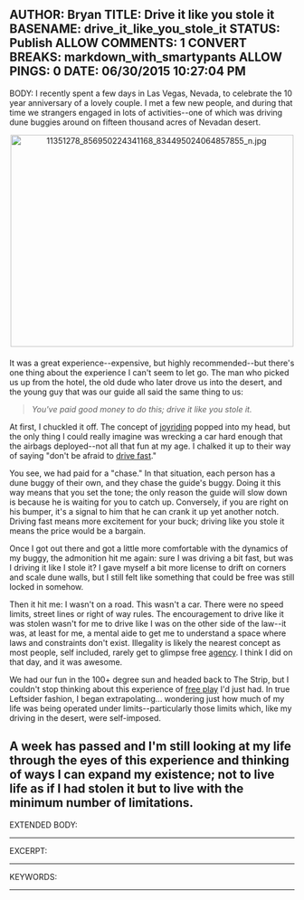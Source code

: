 AUTHOR: Bryan
TITLE: Drive it like you stole it
BASENAME: drive_it_like_you_stole_it
STATUS: Publish
ALLOW COMMENTS: 1
CONVERT BREAKS: markdown_with_smartypants
ALLOW PINGS: 0
DATE: 06/30/2015 10:27:04 PM
-----
BODY:
I recently spent a few days in Las Vegas, Nevada, to celebrate the 10 year anniversary of a lovely couple. I met a few new people, and during that time we strangers engaged in lots of activities--one of which was driving dune buggies around on fifteen thousand acres of Nevadan desert.

<a href="http://leftsider.com/leftsider/assets_c/2015/06/11351278_856950224341168_834495024064857855_n-75.htm" onclick="window.open('http://leftsider.com/leftsider/assets_c/2015/06/11351278_856950224341168_834495024064857855_n-75.htm','popup','width=960,height=720,scrollbars=no,resizable=no,toolbar=no,directories=no,location=no,menubar=no,status=no,left=0,top=0'); return false"><img src="http://leftsider.com/leftsider/assets_c/2015/06/11351278_856950224341168_834495024064857855_n-thumb-500x375-75.jpg" width="500" height="375" alt="11351278_856950224341168_834495024064857855_n.jpg" class="mt-image-center" style="text-align: center; display: block; margin: 0 auto 20px;" /></a>

It was a great experience--expensive, but highly recommended--but there's one thing about the experience I can't seem to let go. The man who picked us up from the hotel, the old dude who later drove us into the desert, and the young guy that was our guide all said the same thing to us:

> *You've paid good money to do this; drive it like you stole it.* 

At first, I chuckled it off. The concept of [joyriding](https://www.youtube.com/watch?v=vehEW64WbrQ) popped into my head, but the only thing I could really imagine was wrecking a car hard enough that the airbags deployed--not all that fun at my age. I chalked it up to their way of saying "don't be afraid to [drive fast](https://www.youtube.com/watch?v=8Mdhsj2nZnU)."

You see, we had paid for a "chase." In that situation, each person has a dune buggy of their own, and they chase the guide's buggy. Doing it this way means that you set the tone; the only reason the guide will slow down is because he is waiting for you to catch up. Conversely, if you are right on his bumper, it's a signal to him that he can crank it up yet another notch. Driving fast means more excitement for your buck; driving like you stole it means the price would be a bargain. 

Once I got out there and got a little more comfortable with the dynamics of my buggy, the admonition hit me again: sure I was driving a bit fast, but was I driving it like I stole it? I gave myself a bit more license to drift on corners and scale dune walls, but I still felt like something that could be free was still locked in somehow.

Then it hit me: I wasn't on a road. This wasn't a car. There were no speed limits, street lines or right of way rules. The encouragement to drive like it was stolen wasn't for me to drive like I was on the other side of the law--it was, at least for me, a mental aide to get me to understand a space where laws and constraints don't exist. Illegality is likely the nearest concept as most people, self included, rarely get to glimpse free [agency](https://en.wikipedia.org/wiki/Agency_%28sociology%29). I think I did on that day, and it was awesome.

We had our fun in the 100+ degree sun and headed back to The Strip, but I couldn't stop thinking about this experience of [free play](https://en.wikipedia.org/wiki/Free_play_%28Derrida%29) I'd just had. In true Leftsider fashion, I began extrapolating... wondering just how much of my life was being operated under limits--particularly those limits which, like my driving in the desert, were self-imposed. 

A week has passed and I'm still looking at my life through the eyes of this experience and thinking of ways I can expand my existence; not to live life as if I had stolen it but to live with the minimum number of limitations.
-----
EXTENDED BODY:

-----
EXCERPT:

-----
KEYWORDS:

-----


